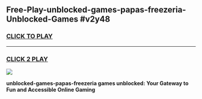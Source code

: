 
## Free-Play-unblocked-games-papas-freezeria-Unblocked-Games #v2y48
<h3>
<a href="https://news.freeplayer.one?title=unblocked-games-papas-freezeria&ref=8M">CLICK TO PLAY</a></h3>
<hr>

<h3>
<a href="https://news.freeplayer.one?title=unblocked-games-papas-freezeria&ref=8M">CLICK 2 PLAY</a>
  
</h3>

<a href="https://news.freeplayer.one?title=unblocked-games-papas-freezeria&ref=8M"><img src="https://clearcache.store/games.png"></a>


**unblocked-games-papas-freezeria games unblocked: Your Gateway to Fun and Accessible Online Gaming**
